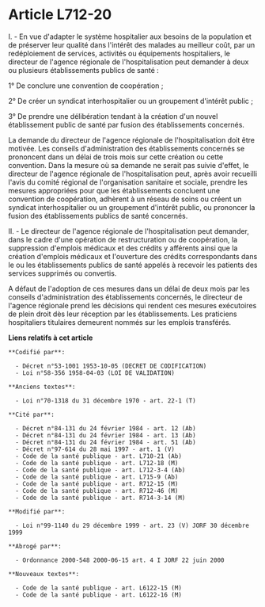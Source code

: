 # Article L712-20

I. - En vue d'adapter le système hospitalier aux besoins de la population et de préserver leur qualité dans l'intérêt des
malades au meilleur coût, par un redéploiement de services, activités ou équipements hospitaliers, le directeur de l'agence
régionale de l'hospitalisation peut demander à deux ou plusieurs établissements publics de santé :

1° De conclure une convention de coopération ;

2° De créer un syndicat interhospitalier ou un groupement d'intérêt public ;

3° De prendre une délibération tendant à la création d'un nouvel établissement public de santé par fusion des établissements
concernés.

La demande du directeur de l'agence régionale de l'hospitalisation doit être motivée. Les conseils d'administration des
établissements concernés se prononcent dans un délai de trois mois sur cette création ou cette convention. Dans la mesure où
sa demande ne serait pas suivie d'effet, le directeur de l'agence régionale de l'hospitalisation peut, après avoir recueilli
l'avis du comité régional de l'organisation sanitaire et sociale, prendre les mesures appropriées pour que les établissements
concluent une convention de coopération, adhèrent à un réseau de soins ou créent un syndicat interhospitalier ou un
groupement d'intérêt public, ou prononcer la fusion des établissements publics de santé concernés.

II. - Le directeur de l'agence régionale de l'hospitalisation peut demander, dans le cadre d'une opération de restructuration
ou de coopération, la suppression d'emplois médicaux et des crédits y afférents ainsi que la création d'emplois médicaux et
l'ouverture des crédits correspondants dans le ou les établissements publics de santé appelés à recevoir les patients des
services supprimés ou convertis.

A défaut de l'adoption de ces mesures dans un délai de deux mois par les conseils d'administration des établissements
concernés, le directeur de l'agence régionale prend les décisions qui rendent ces mesures exécutoires de plein droit dès leur
réception par les établissements. Les praticiens hospitaliers titulaires demeurent nommés sur les emplois transférés.

**Liens relatifs à cet article**

	**Codifié par**:

	  - Décret n°53-1001 1953-10-05 (DECRET DE CODIFICATION)
	  - Loi n°58-356 1958-04-03 (LOI DE VALIDATION)

	**Anciens textes**:

	  - Loi n°70-1318 du 31 décembre 1970 - art. 22-1 (T)

	**Cité par**:

	  - Décret n°84-131 du 24 février 1984 - art. 12 (Ab)
	  - Décret n°84-131 du 24 février 1984 - art. 13 (Ab)
	  - Décret n°84-131 du 24 février 1984 - art. 51 (Ab)
	  - Décret n°97-614 du 28 mai 1997 - art. 1 (V)
	  - Code de la santé publique - art. L710-21 (Ab)
	  - Code de la santé publique - art. L712-18 (M)
	  - Code de la santé publique - art. L712-3-4 (Ab)
	  - Code de la santé publique - art. L715-9 (Ab)
	  - Code de la santé publique - art. R712-15 (M)
	  - Code de la santé publique - art. R712-46 (M)
	  - Code de la santé publique - art. R714-3-14 (M)

	**Modifié par**:

	  - Loi n°99-1140 du 29 décembre 1999 - art. 23 (V) JORF 30 décembre 1999

	**Abrogé par**:

	  - Ordonnance 2000-548 2000-06-15 art. 4 I JORF 22 juin 2000

	**Nouveaux textes**:

	  - Code de la santé publique - art. L6122-15 (M)
	  - Code de la santé publique - art. L6122-16 (M)
